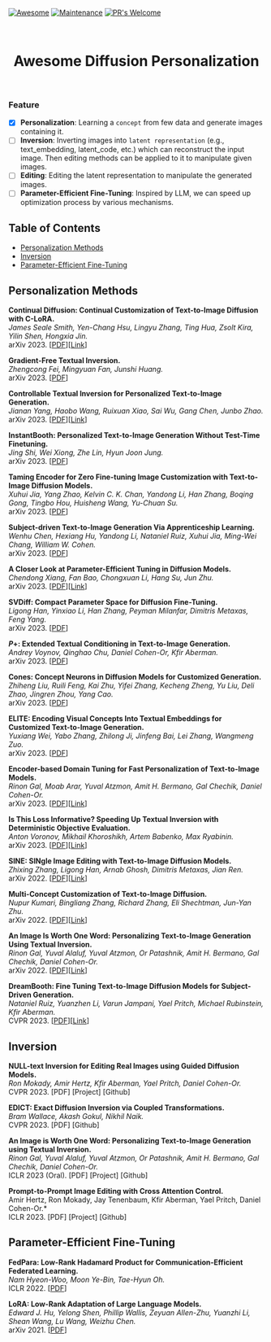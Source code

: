 <!-- # <p align=center>`awesome gan-inversion`</p> -->
[![Awesome](https://cdn.rawgit.com/sindresorhus/awesome/d7305f38d29fed78fa85652e3a63e154dd8e8829/media/badge.svg)](https://github.com/sindresorhus/awesome)
[![Maintenance](https://img.shields.io/badge/Maintained%3F-yes-green.svg)](https://GitHub.com/Naereen/StrapDown.js/graphs/commit-activity)
[![PR's Welcome](https://img.shields.io/badge/PRs-welcome-brightgreen.svg?style=flat)](http://makeapullrequest.com) 

<br />
<p align="center">
  <h1 align="center">Awesome Diffusion Personalization</h1>
</p>
<br />

### Feature
- [x] **Personalization**: Learning a ```concept``` from few data and generate images containing it.
- [ ] **Inversion**: Inverting images into `latent representation` (e.g., text_embedding, latent_code, etc.) which can reconstruct the input image. Then editing methods can be applied to it to manipulate given images.
- [ ] **Editing**: Editing the latent representation to manipulate the generated images.
- [ ] **Parameter-Efficient Fine-Tuning**: Inspired by LLM, we can speed up optimization process by various mechanisms.
<!-- TABLE OF CONTENTS -->
## Table of Contents
- [Personalization Methods](#personalization-methods)
- [Inversion](#inversion)
- [Parameter-Efficient Fine-Tuning](#parameter-efficient-fine-tuning)

## Personalization Methods
**Continual Diffusion: Continual Customization of Text-to-Image Diffusion with C-LoRA.**<br>
*James Seale Smith, Yen-Chang Hsu, Lingyu Zhang, Ting Hua, Zsolt Kira, Yilin Shen, Hongxia Jin.*<br>
arXiv 2023. [[PDF](http://arxiv.org/abs/2304.06027v1)][[Link](https://jamessealesmith.github.io/continual-diffusion/)]

**Gradient-Free Textual Inversion.**<br>
*Zhengcong Fei, Mingyuan Fan, Junshi Huang.*<br>
arXiv 2023. [[PDF](http://arxiv.org/abs/2304.05818v1)]

**Controllable Textual Inversion for Personalized Text-to-Image Generation.**<br>
*Jianan Yang, Haobo Wang, Ruixuan Xiao, Sai Wu, Gang Chen, Junbo Zhao.*<br>
arXiv 2023. [[PDF](http://arxiv.org/abs/2304.05265v2)][[Link](https://github.com/jnzju/COTI)]

**InstantBooth: Personalized Text-to-Image Generation Without Test-Time Finetuning.**<br>
*Jing Shi, Wei Xiong, Zhe Lin, Hyun Joon Jung.*<br>
arXiv 2023. [[PDF](http://arxiv.org/abs/2304.03411v1)]

**Taming Encoder for Zero Fine-tuning Image Customization with Text-to-Image Diffusion Models.**<br>
*Xuhui Jia, Yang Zhao, Kelvin C. K. Chan, Yandong Li, Han Zhang, Boqing Gong, Tingbo Hou, Huisheng Wang, Yu-Chuan Su.*<br>
arXiv 2023. [[PDF](http://arxiv.org/abs/2304.02642v1)]

**Subject-driven Text-to-Image Generation Via Apprenticeship Learning.**<br>
*Wenhu Chen, Hexiang Hu, Yandong Li, Nataniel Ruiz, Xuhui Jia, Ming-Wei Chang, William W. Cohen.*<br>
arXiv 2023. [[PDF](http://arxiv.org/abs/2304.00186v2)]

**A Closer Look at Parameter-Efficient Tuning in Diffusion Models.**<br>
*Chendong Xiang, Fan Bao, Chongxuan Li, Hang Su, Jun Zhu.*<br>
arXiv 2023. [[PDF](http://arxiv.org/abs/2303.18181v2)][[Link](https://github.com/Xiang-cd/unet-finetune)]

**SVDiff: Compact Parameter Space for Diffusion Fine-Tuning.**<br>
*Ligong Han, Yinxiao Li, Han Zhang, Peyman Milanfar, Dimitris Metaxas, Feng Yang.*<br>
arXiv 2023. [[PDF](http://arxiv.org/abs/2303.11305v3)]

**$P+$: Extended Textual Conditioning in Text-to-Image Generation.**<br>
*Andrey Voynov, Qinghao Chu, Daniel Cohen-Or, Kfir Aberman.*<br>
arXiv 2023. [[PDF](http://arxiv.org/abs/2303.09522v2)]

**Cones: Concept Neurons in Diffusion Models for Customized Generation.**<br>
*Zhiheng Liu, Ruili Feng, Kai Zhu, Yifei Zhang, Kecheng Zheng, Yu Liu, Deli Zhao, Jingren Zhou, Yang Cao.*<br>
arXiv 2023. [[PDF](http://arxiv.org/abs/2303.05125v1)]

**ELITE: Encoding Visual Concepts Into Textual Embeddings for Customized Text-to-Image Generation.**<br>
*Yuxiang Wei, Yabo Zhang, Zhilong Ji, Jinfeng Bai, Lei Zhang, Wangmeng Zuo.*<br>
arXiv 2023. [[PDF](http://arxiv.org/abs/2302.13848v1)]

**Encoder-based Domain Tuning for Fast Personalization of Text-to-Image Models.**<br>
*Rinon Gal, Moab Arar, Yuval Atzmon, Amit H. Bermano, Gal Chechik, Daniel Cohen-Or.*<br>
arXiv 2023. [[PDF](http://arxiv.org/abs/2302.12228v3)][[Link](https://tuning-encoder.github.io/)]

**Is This Loss Informative? Speeding Up Textual Inversion with Deterministic Objective Evaluation.**<br>
*Anton Voronov, Mikhail Khoroshikh, Artem Babenko, Max Ryabinin.*<br>
arXiv 2023. [[PDF](http://arxiv.org/abs/2302.04841v1)][[Link](https://github.com/yandex-research/DVAR.)]

**SINE: SINgle Image Editing with Text-to-Image Diffusion Models.**<br>
*Zhixing Zhang, Ligong Han, Arnab Ghosh, Dimitris Metaxas, Jian Ren.*<br>
arXiv 2022. [[PDF](http://arxiv.org/abs/2212.04489v1)][[Link](https://zhang-zx.github.io/SINE/)]

**Multi-Concept Customization of Text-to-Image Diffusion.**<br>
*Nupur Kumari, Bingliang Zhang, Richard Zhang, Eli Shechtman, Jun-Yan Zhu.*<br>
arXiv 2022. [[PDF](http://arxiv.org/abs/2212.04488v1)][[Link](https://www.cs.cmu.edu/~custom-diffusion)]

**An Image Is Worth One Word: Personalizing Text-to-Image Generation Using Textual Inversion.**<br>
*Rinon Gal, Yuval Alaluf, Yuval Atzmon, Or Patashnik, Amit H. Bermano, Gal Chechik, Daniel Cohen-Or.*<br>
arXiv 2022. [[PDF](http://arxiv.org/abs/2208.01618v1)][[Link](https://textual-inversion.github.io)]

**DreamBooth: Fine Tuning Text-to-Image Diffusion Models for Subject-Driven Generation.**<br>
*Nataniel Ruiz, Yuanzhen Li, Varun Jampani, Yael Pritch, Michael Rubinstein, Kfir Aberman.*<br>
CVPR 2023. [[PDF](http://arxiv.org/abs/2208.12242v2)][[Link](https://dreambooth.github.io/)]

## Inversion
**NULL-text Inversion for Editing Real Images using Guided Diffusion Models.**<br>
*Ron Mokady, Amir Hertz, Kfir Aberman, Yael Pritch, Daniel Cohen-Or.*<br> 
CVPR 2023. [PDF] [Project] [Github]

**EDICT: Exact Diffusion Inversion via Coupled Transformations.**<br>
*Bram Wallace, Akash Gokul, Nikhil Naik.*<br> 
CVPR 2023. [PDF] [Github]

**An Image is Worth One Word: Personalizing Text-to-Image Generation using Textual Inversion.**<br>
*Rinon Gal, Yuval Alaluf, Yuval Atzmon, Or Patashnik, Amit H. Bermano, Gal Chechik, Daniel Cohen-Or.*<br> 
ICLR 2023 (Oral). [PDF] [Project] [Github]

**Prompt-to-Prompt Image Editing with Cross Attention Control.**<br>
Amir Hertz, Ron Mokady, Jay Tenenbaum, Kfir Aberman, Yael Pritch, Daniel Cohen-Or.*<br> 
ICLR 2023. [PDF] [Project] [Github]


## Parameter-Efficient Fine-Tuning
**FedPara: Low-Rank Hadamard Product for Communication-Efficient Federated Learning.**<br>
*Nam Hyeon-Woo, Moon Ye-Bin, Tae-Hyun Oh.*<br> 
ICLR 2022. [[PDF](http://arxiv.org/abs/2108.06098v3)]

**LoRA: Low-Rank Adaptation of Large Language Models.**<br>
*Edward J. Hu, Yelong Shen, Phillip Wallis, Zeyuan Allen-Zhu, Yuanzhi Li, Shean Wang, Lu Wang, Weizhu Chen.*<br>
arXiv 2021. [[PDF](http://arxiv.org/abs/2106.09685v2)]

